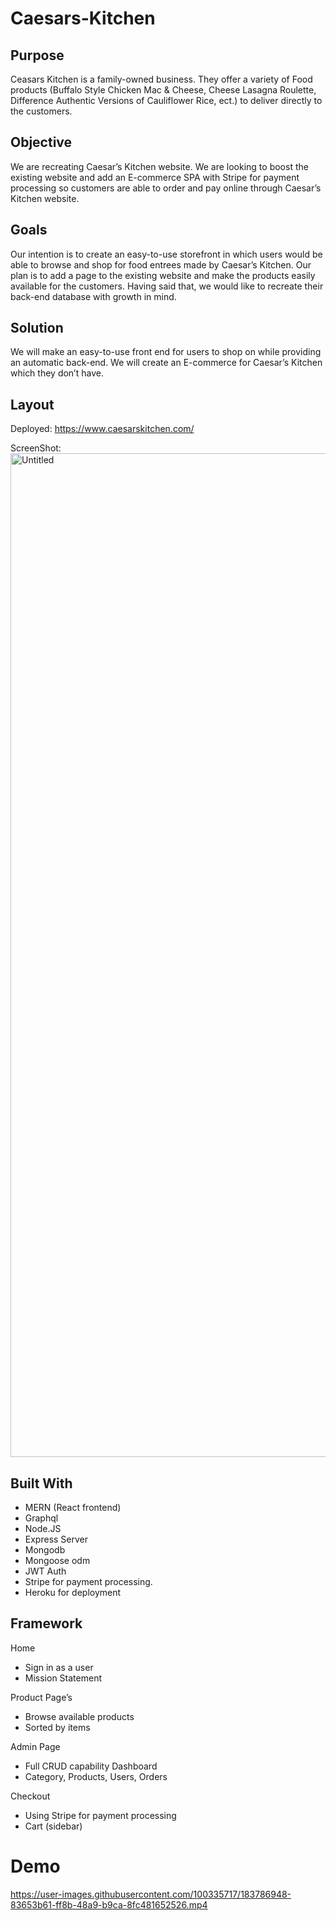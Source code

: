 # Caesars-Kitchen

## Purpose

Ceasars Kitchen is a family-owned business. They offer a variety of Food products (Buffalo Style Chicken Mac & Cheese, Cheese Lasagna Roulette, Difference Authentic Versions of Cauliflower Rice, ect.) to deliver directly to the customers.

## Objective

We are recreating Caesar’s Kitchen website. We are looking to boost the existing website and add an E-commerce SPA with Stripe for payment processing so customers are able to order and pay online through Caesar’s Kitchen website.

## Goals
Our intention is to create an easy-to-use storefront in which users would be able to browse and shop for food entrees made by Caesar’s Kitchen. Our plan is to add a page to the existing website and make the products easily available for the customers. Having said that, we would like to recreate their back-end database with growth in mind.

## Solution
We will make an easy-to-use front end for users to shop on while providing an automatic back-end. We will create an E-commerce for Caesar’s Kitchen which they don’t have.

## Layout
Deployed: https://www.caesarskitchen.com/

ScreenShot:
<img width="1606" alt="Untitled" src="https://user-images.githubusercontent.com/100335717/183774612-bd6bee38-33b2-4178-8aaa-9c54f3e6607b.png">


## Built With
* MERN (React frontend)
* Graphql 
* Node.JS 
* Express Server
* Mongodb
* Mongoose odm
* JWT Auth
* Stripe for payment processing. 
* Heroku for deployment

## Framework
Home
* Sign in as a user 
* Mission Statement 

Product Page’s 
* Browse available products
* Sorted by items

Admin Page
* Full CRUD capability Dashboard
* Category, Products, Users, Orders

Checkout
* Using Stripe for payment processing 
* Cart (sidebar)

# Demo
https://user-images.githubusercontent.com/100335717/183786948-83653b61-ff8b-48a9-b9ca-8fc481652526.mp4
